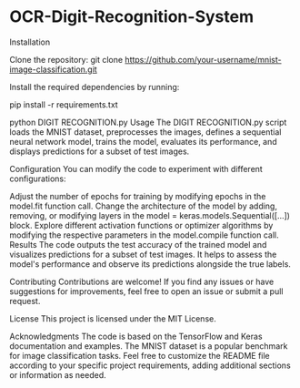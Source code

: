 # OCR-Digit-Recognition-System
Installation

Clone the repository:
git clone https://github.com/your-username/mnist-image-classification.git

Install the required dependencies by running:

pip install -r requirements.txt

python DIGIT RECOGNITION.py
Usage
The DIGIT RECOGNITION.py script loads the MNIST dataset, preprocesses the images, defines a sequential neural network model, trains the model, evaluates its performance, and displays predictions for a subset of test images.

Configuration
You can modify the code to experiment with different configurations:

Adjust the number of epochs for training by modifying epochs in the model.fit function call.
Change the architecture of the model by adding, removing, or modifying layers in the model = keras.models.Sequential([...]) block.
Explore different activation functions or optimizer algorithms by modifying the respective parameters in the model.compile function call.
Results
The code outputs the test accuracy of the trained model and visualizes predictions for a subset of test images. It helps to assess the model's performance and observe its predictions alongside the true labels.

Contributing
Contributions are welcome! If you find any issues or have suggestions for improvements, feel free to open an issue or submit a pull request.

License
This project is licensed under the MIT License.

Acknowledgments
The code is based on the TensorFlow and Keras documentation and examples.
The MNIST dataset is a popular benchmark for image classification tasks.
Feel free to customize the README file according to your specific project requirements, adding additional sections or information as needed.
